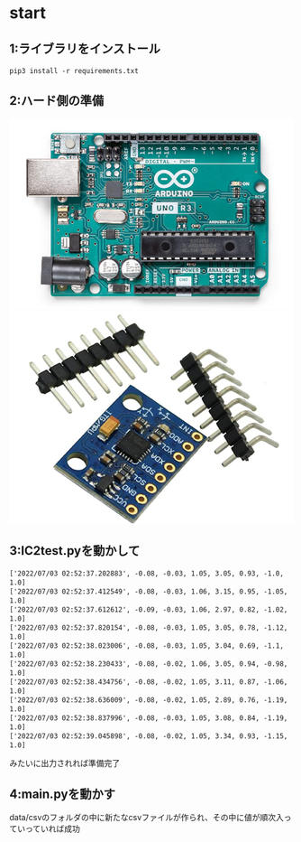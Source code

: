 # start

## 1:ライブラリをインストール
```shell 
pip3 install -r requirements.txt
```

## 2:ハード側の準備
![arduino](docs/image/arduino.png)
![mpu6050](docs/image/mpu6050.png)

## 3:IC2test.pyを動かして

```shell
['2022/07/03 02:52:37.202883', -0.08, -0.03, 1.05, 3.05, 0.93, -1.0, 1.0]
['2022/07/03 02:52:37.412549', -0.08, -0.03, 1.06, 3.15, 0.95, -1.05, 1.0]
['2022/07/03 02:52:37.612612', -0.09, -0.03, 1.06, 2.97, 0.82, -1.02, 1.0]
['2022/07/03 02:52:37.820154', -0.08, -0.03, 1.05, 3.05, 0.78, -1.12, 1.0]
['2022/07/03 02:52:38.023006', -0.08, -0.03, 1.05, 3.04, 0.69, -1.1, 1.0]
['2022/07/03 02:52:38.230433', -0.08, -0.02, 1.06, 3.05, 0.94, -0.98, 1.0]
['2022/07/03 02:52:38.434756', -0.08, -0.02, 1.05, 3.11, 0.87, -1.06, 1.0]
['2022/07/03 02:52:38.636009', -0.08, -0.02, 1.05, 2.89, 0.76, -1.19, 1.0]
['2022/07/03 02:52:38.837996', -0.08, -0.03, 1.05, 3.08, 0.84, -1.19, 1.0]
['2022/07/03 02:52:39.045898', -0.08, -0.02, 1.05, 3.34, 0.93, -1.15, 1.0]
```

みたいに出力されれば準備完了

## 4:main.pyを動かす

data/csvのフォルダの中に新たなcsvファイルが作られ、その中に値が順次入っていっていれば成功

